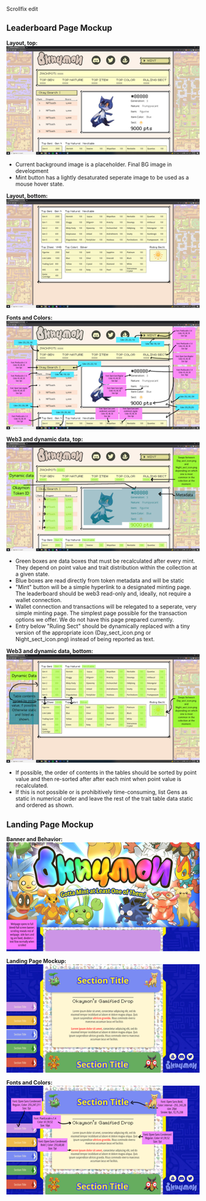 Scrollfix edit
## Leaderboard Page Mockup
**Layout, top:**
![Layout guide 1](./Leaderboard%20Assets/%23leaderboard%20layout_guide%201.jpg)
* Current background image is a placeholder. Final BG image in development
* Mint button has a lightly desaturated seperate image to be used as a mouse hover state.

**Layout, bottom:**
![Layout guide 2](./Leaderboard%20Assets/%23leaderboard%20layout_guide%202.jpg)

**Fonts and Colors:**
![Fonts and Colors](./Leaderboard%20Assets/%23leaderboard_font%20and%20color%20guide.jpg)

**Web3 and dynamic data, top:**
![Web3 and dynamic data 1](./Leaderboard%20Assets/%23leaderboard_data_guide_1.jpg)
* Green boxes are data boxes that must be recalculated after every mint. They depend on point value and trait distribution within the collection at a given state.
* Blue boxes are read directly from token metadata and will be static
* "Mint" button will be a simple hyperlink to a designated minting page. The leaderboard should be web3 read-only and, ideally, not require a wallet connection.
* Wallet connection and transactions will be relegated to a seperate, very simple minting page. The simplest page possible for the transaction options we offer. We do not have this page prepared currently.
* Entry below "Ruling Sect" should be dynamically replaced with a tiny version of the appropriate icon (Day_sect_icon.png or Night_sect_icon.png) instead of being reported as text.

**Web3 and dynamic data, bottom:**
![Web3 and dynamic data 2](./Leaderboard%20Assets/%23leaderboard_data_guide_2.jpg)
* If possible, the order of contents in the tables should be sorted by point value and then re-sorted after after each mint when point value is recalculated.
* If this is not possible or is prohibitively time-consuming, list Gens as static in numerical order and leave the rest of the trait table data static and ordered as shown.

## Landing Page Mockup
**Banner and Behavior:**
![Banner and behavior](./Landing%20Page%20Assets/%23_Web%20Mockup_banner%20and%20behavior.jpg)

**Landing Page Mockup:**
![Landing page mockup](./Landing%20Page%20Assets/%23_Web%20Mockup.jpg)

**Fonts and Colors:**
![Fonts and colors](./Landing%20Page%20Assets/%23_Web%20Mockup_fonts%20colors.jpg)
